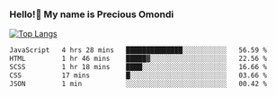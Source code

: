 ### Hello!👋 My name is Precious Omondi 

[![Top Langs](https://github-readme-stats.vercel.app/api/top-langs/?username=Presho99&langs_count=8&theme=dark)](https://github.com/Presho99/github-readme-stats)



<!--START_SECTION:waka-->

```txt
JavaScript   4 hrs 28 mins   ██████████████░░░░░░░░░░░   56.59 %
HTML         1 hr 46 mins    █████▓░░░░░░░░░░░░░░░░░░░   22.56 %
SCSS         1 hr 18 mins    ████░░░░░░░░░░░░░░░░░░░░░   16.66 %
CSS          17 mins         █░░░░░░░░░░░░░░░░░░░░░░░░   03.66 %
JSON         1 min           ░░░░░░░░░░░░░░░░░░░░░░░░░   00.42 %
```

<!--END_SECTION:waka-->

